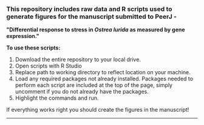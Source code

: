 
###  This repository includes raw data and R scripts used to generate figures for the manuscript submitted to PeerJ - 

**"Differential response to stress in *Ostrea lurida* as measured by gene expression."**



**To use these scripts:**

1. Download the entire repository to your local drive. 
2. Open scripts with R Studio
3. Replace path to working directory to reflect location on your machine.
4. Load any required packages not already installed. Packages needed to perform each script are included at the top of the page, simply uncomment if you do not already have the packages.
6. Highlight the commands and run. 

If everything works right you should create the figures in the manuscript!

---


